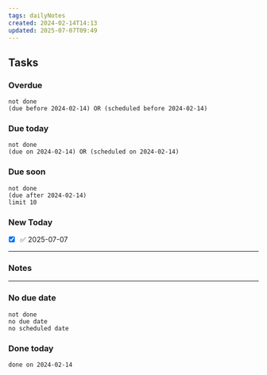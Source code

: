 ```yaml
---
tags: dailyNotes
created: 2024-02-14T14:13
updated: 2025-07-07T09:49
---
```

## Tasks
### Overdue
```tasks
not done
(due before 2024-02-14) OR (scheduled before 2024-02-14)
```

### Due today
```tasks
not done
(due on 2024-02-14) OR (scheduled on 2024-02-14)
```

### Due soon
```tasks
not done
(due after 2024-02-14)
limit 10
```

### New Today
- [x] ✅ 2025-07-07
----
### Notes

----
### No due date
```tasks
not done
no due date
no scheduled date
```

### Done today
```tasks
done on 2024-02-14
```
